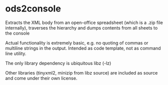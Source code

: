 # ods2console
Extracts the XML body from an open-office spreadsheet (which is a .zip file internally), traverses the hierarchy and dumps contents from all sheets to the console

Actual functionality is extremely basic, e.g. no quoting of commas or multiline strings in the output. Intended as code template, not as command line utility.

The only library dependency is ubiquitous libz (-lz)

Other libraries (tinyxml2, minizip from libz source) are included as source and come under their own license.